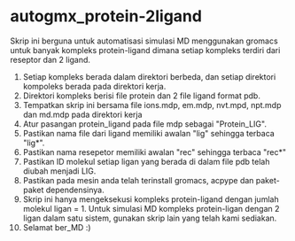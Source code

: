 # autogmx_protein-2ligand
Skrip ini berguna untuk automatisasi simulasi MD menggunakan gromacs untuk banyak kompleks protein-ligand dimana setiap kompleks terdiri dari reseptor dan 2 ligand. 

1. Setiap kompleks berada dalam direktori berbeda, dan setiap direktori kompoleks berada pada direktori kerja.
2. Direktori kompleks berisi file protein dan 2 file ligand format pdb.
3. Tempatkan skrip ini bersama file ions.mdp, em.mdp, nvt.mpd, npt.mdp dan md.mdp pada direktori kerja
4. Atur pasangan protein_ligand pada file mdp sebagai "Protein_LIG".
5. Pastikan nama file dari ligand memiliki awalan "lig" sehingga terbaca "lig*".
6. Pastikan nama resepetor memiliki awalan "rec" sehingga terbaca "rec*"
7. Pastikan ID molekul setiap ligan yang berada di dalam file pdb telah diubah menjadi LIG.
8. Pastikan pada mesin anda telah terinstall gromacs, acpype dan paket-paket dependensinya.
9. Skrip ini hanya mengeksekusi kompleks protein-ligand dengan jumlah molekul ligan = 1. Untuk simulasi MD kompleks protein-ligan dengan 2 ligan dalam satu sistem, gunakan skrip lain yang telah kami sediakan.
10. Selamat ber_MD :)
